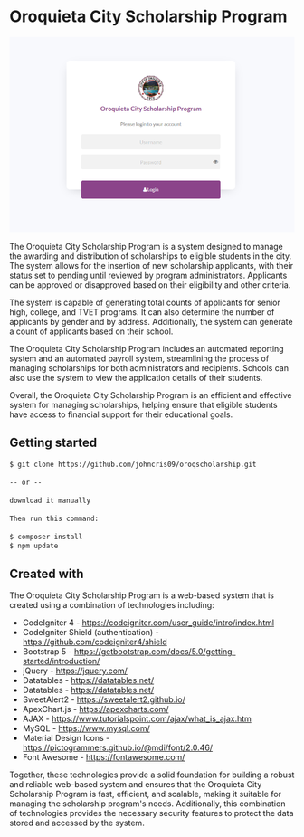 # Oroquieta City Scholarship Program

![Example Output](login.png)


The Oroquieta City Scholarship Program is a system designed to manage the awarding and distribution of scholarships to eligible students in the city. The system allows for the insertion of new scholarship applicants, with their status set to pending until reviewed by program administrators. Applicants can be approved or disapproved based on their eligibility and other criteria.

The system is capable of generating total counts of applicants for senior high, college, and TVET programs. It can also determine the number of applicants by gender and by address. Additionally, the system can generate a count of applicants based on their school.

The Oroquieta City Scholarship Program includes an automated reporting system and an automated payroll system, streamlining the process of managing scholarships for both administrators and recipients. Schools can also use the system to view the application details of their students.

Overall, the Oroquieta City Scholarship Program is an efficient and effective system for managing scholarships, helping ensure that eligible students have access to financial support for their educational goals.


## Getting started

```
$ git clone https://github.com/johncris09/oroqscholarship.git

-- or -- 

download it manually

Then run this command:

$ composer install
$ npm update

```

## Created with

The Oroquieta City Scholarship Program is a web-based system that is created using a combination of technologies including:
* CodeIgniter 4 - https://codeigniter.com/user_guide/intro/index.html
* CodeIgniter Shield (authentication) - https://github.com/codeigniter4/shield
* Bootstrap 5 - https://getbootstrap.com/docs/5.0/getting-started/introduction/
* jQuery - https://jquery.com/ 
* Datatables - https://datatables.net/
* Datatables - https://datatables.net/
* SweetAlert2 - https://sweetalert2.github.io/
* ApexChart.js - https://apexcharts.com/
* AJAX - https://www.tutorialspoint.com/ajax/what_is_ajax.htm
* MySQL - https://www.mysql.com/ 
* Material Design Icons - https://pictogrammers.github.io/@mdi/font/2.0.46/
* Font Awesome - https://fontawesome.com/

Together, these technologies provide a solid foundation for building a robust and reliable web-based system and ensures that the Oroquieta City Scholarship Program is fast, efficient, and scalable, making it suitable for managing the scholarship program's needs. Additionally, this combination of technologies provides the necessary security features to protect the data stored and accessed by the system.
